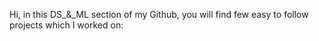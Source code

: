 Hi, in this DS_&_ML section of my Github, you will find few easy to follow projects which I worked on:
